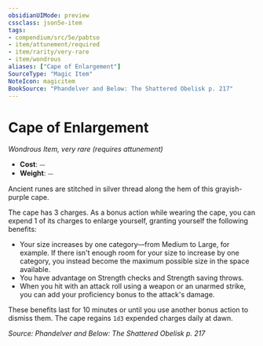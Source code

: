 ```yaml
---
obsidianUIMode: preview
cssclass: json5e-item
tags:
- compendium/src/5e/pabtso
- item/attunement/required
- item/rarity/very-rare
- item/wondrous
aliases: ["Cape of Enlargement"]
SourceType: "Magic Item"
NoteIcon: magicitem
BookSource: "Phandelver and Below: The Shattered Obelisk p. 217"
---
```

# Cape of Enlargement
*Wondrous Item, very rare (requires attunement)*  

- **Cost**: ⏤
- **Weight**: ⏤

Ancient runes are stitched in silver thread along the hem of this grayish-purple cape.

The cape has 3 charges. As a bonus action while wearing the cape, you can expend 1 of its charges to enlarge yourself, granting yourself the following benefits:

- Your size increases by one category—from Medium to Large, for example. If there isn't enough room for your size to increase by one category, you instead become the maximum possible size in the space available.  
- You have advantage on Strength checks and Strength saving throws.  
- When you hit with an attack roll using a weapon or an unarmed strike, you can add your proficiency bonus to the attack's damage.  

These benefits last for 10 minutes or until you use another bonus action to dismiss them. The cape regains `1d3` expended charges daily at dawn.

*Source: Phandelver and Below: The Shattered Obelisk p. 217*